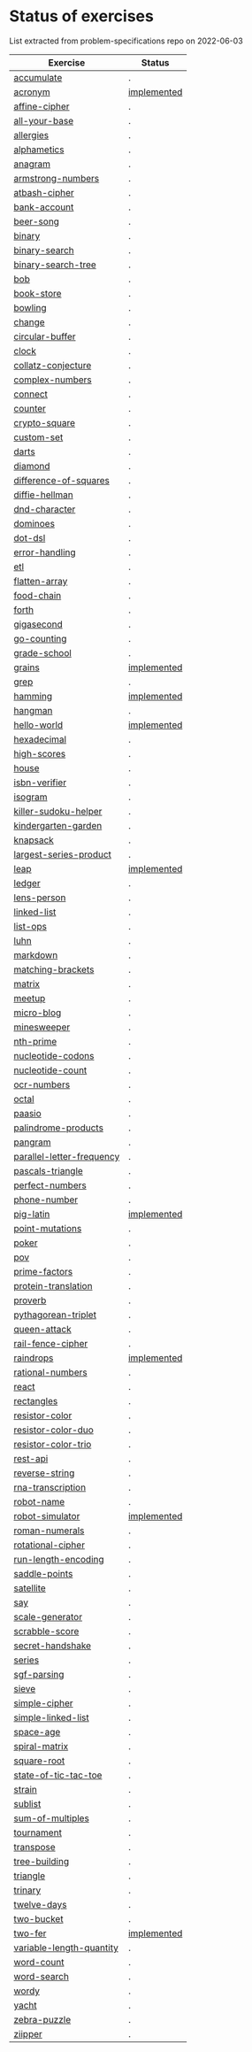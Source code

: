 # Status of exercises

List extracted from problem-specifications repo on 2022-06-03

| Exercise | Status |
| --- | --- |
| [accumulate][accumulate] | . |
| [acronym][acronym] | [implemented](https://github.com/exercism/awk/pull/6) |
| [affine-cipher][affine-cipher] | . |
| [all-your-base][all-your-base] | . |
| [allergies][allergies] | . |
| [alphametics][alphametics] | . |
| [anagram][anagram] | . |
| [armstrong-numbers][armstrong-numbers] | . |
| [atbash-cipher][atbash-cipher] | . |
| [bank-account][bank-account] | . |
| [beer-song][beer-song] | . |
| [binary][binary] | . |
| [binary-search][binary-search] | . |
| [binary-search-tree][binary-search-tree] | . |
| [bob][bob]| . |
| [book-store][book-store] | . |
| [bowling][bowling] | . |
| [change][change] | . |
| [circular-buffer][circular-buffer] | . |
| [clock][clock] | . |
| [collatz-conjecture][collatz-conjecture] | . |
| [complex-numbers][complex-numbers] | . |
| [connect][connect] | . |
| [counter][counter] | . |
| [crypto-square][crypto-square] | . |
| [custom-set][custom-set] | . |
| [darts][darts] | . |
| [diamond][diamond] | . |
| [difference-of-squares][difference-of-squares] | . |
| [diffie-hellman][diffie-hellman] | . |
| [dnd-character][dnd-character] | . |
| [dominoes][dominoes] | . |
| [dot-dsl][dot-dsl] | . |
| [error-handling][error-handling] | . |
| [etl][etl]| . |
| [flatten-array][flatten-array] | . |
| [food-chain][food-chain] | . |
| [forth][forth] | . |
| [gigasecond][gigasecond] | . |
| [go-counting][go-counting] | . |
| [grade-school][grade-school] | . |
| [grains][grains] | [implemented](https://github.com/exercism/awk/pull/16) |
| [grep][grep]| . |
| [hamming][hamming] | [implemented](https://github.com/exercism/awk/pull/5) |
| [hangman][hangman] | . |
| [hello-world][hello-world] | [implemented](https://github.com/exercism/awk/pull/3) |
| [hexadecimal][hexadecimal] | . |
| [high-scores][high-scores] | . |
| [house][house] | . |
| [isbn-verifier][isbn-verifier] | . |
| [isogram][isogram] | . |
| [killer-sudoku-helper][killer-sudoku-helper] | . |
| [kindergarten-garden][kindergarten-garden] | . |
| [knapsack][knapsack] | . |
| [largest-series-product][largest-series-product] | . |
| [leap][leap]| [implemented](https://github.com/exercism/awk/pull/3) |
| [ledger][ledger] | . |
| [lens-person][lens-person] | . |
| [linked-list][linked-list] | . |
| [list-ops][list-ops] | . |
| [luhn][luhn]| . |
| [markdown][markdown] | . |
| [matching-brackets][matching-brackets] | . |
| [matrix][matrix] | . |
| [meetup][meetup] | . |
| [micro-blog][micro-blog] | . |
| [minesweeper][minesweeper] | . |
| [nth-prime][nth-prime] | . |
| [nucleotide-codons][nucleotide-codons] | . |
| [nucleotide-count][nucleotide-count] | . |
| [ocr-numbers][ocr-numbers] | . |
| [octal][octal] | . |
| [paasio][paasio] | . |
| [palindrome-products][palindrome-products] | . |
| [pangram][pangram] | . |
| [parallel-letter-frequency][parallel-letter-frequency] | . |
| [pascals-triangle][pascals-triangle] | . |
| [perfect-numbers][perfect-numbers] | . |
| [phone-number][phone-number] | . |
| [pig-latin][pig-latin] | [implemented](https://github.com/exercism/awk/pull/22) |
| [point-mutations][point-mutations] | . |
| [poker][poker] | . |
| [pov][pov]| . |
| [prime-factors][prime-factors] | . |
| [protein-translation][protein-translation] | . |
| [proverb][proverb] | . |
| [pythagorean-triplet][pythagorean-triplet] | . |
| [queen-attack][queen-attack] | . |
| [rail-fence-cipher][rail-fence-cipher] | . |
| [raindrops][raindrops] | [implemented](https://github.com/exercism/awk/pull/3) |
| [rational-numbers][rational-numbers] | . |
| [react][react] | . |
| [rectangles][rectangles] | . |
| [resistor-color][resistor-color] | . |
| [resistor-color-duo][resistor-color-duo] | . |
| [resistor-color-trio][resistor-color-trio] | . |
| [rest-api][rest-api] | . |
| [reverse-string][reverse-string] | . |
| [rna-transcription][rna-transcription] | . |
| [robot-name][robot-name] | . |
| [robot-simulator][robot-simulator] | [implemented](https://github.com/exercism/awk/pull/18) |
| [roman-numerals][roman-numerals] | . |
| [rotational-cipher][rotational-cipher] | . |
| [run-length-encoding][run-length-encoding] | . |
| [saddle-points][saddle-points] | . |
| [satellite][satellite] | . |
| [say][say]| . |
| [scale-generator][scale-generator] | . |
| [scrabble-score][scrabble-score] | . |
| [secret-handshake][secret-handshake] | . |
| [series][series] | . |
| [sgf-parsing][sgf-parsing] | . |
| [sieve][sieve] | . |
| [simple-cipher][simple-cipher] | . |
| [simple-linked-list][simple-linked-list] | . |
| [space-age][space-age] | . |
| [spiral-matrix][spiral-matrix] | . |
| [square-root][square-root] | . |
| [state-of-tic-tac-toe][state-of-tic-tac-toe] | . |
| [strain][strain] | . |
| [sublist][sublist] | . |
| [sum-of-multiples][sum-of-multiples] | . |
| [tournament][tournament] | . |
| [transpose][transpose] | . |
| [tree-building][tree-building] | . |
| [triangle][triangle] | . |
| [trinary][trinary] | . |
| [twelve-days][twelve-days] | . |
| [two-bucket][two-bucket] | . |
| [two-fer][two-fer] | [implemented](https://github.com/exercism/awk/pull/3) |
| [variable-length-quantity][variable-length-quantity] | . |
| [word-count][word-count] | . |
| [word-search][word-search] | . |
| [wordy][wordy] | . |
| [yacht][yacht] | . |
| [zebra-puzzle][zebra-puzzle] | . |
| [ziipper][ziipper] | . |


[accumulate]: https://github.com/exercism/problem-specifications/tree/main/exercises/accumulate/
[acronym]: https://github.com/exercism/problem-specifications/tree/main/exercises/acronym/
[affine-cipher]: https://github.com/exercism/problem-specifications/tree/main/exercises/affine-cipher/
[all-your-base]: https://github.com/exercism/problem-specifications/tree/main/exercises/all-your-base/
[allergies]: https://github.com/exercism/problem-specifications/tree/main/exercises/allergies/
[alphametics]: https://github.com/exercism/problem-specifications/tree/main/exercises/alphametics/
[anagram]: https://github.com/exercism/problem-specifications/tree/main/exercises/anagram/
[armstrong-numbers]: https://github.com/exercism/problem-specifications/tree/main/exercises/armstrong-numbers/
[atbash-cipher]: https://github.com/exercism/problem-specifications/tree/main/exercises/atbash-cipher/
[bank-account]: https://github.com/exercism/problem-specifications/tree/main/exercises/bank-account/
[beer-song]: https://github.com/exercism/problem-specifications/tree/main/exercises/beer-song/
[binary]: https://github.com/exercism/problem-specifications/tree/main/exercises/binary/
[binary-search]: https://github.com/exercism/problem-specifications/tree/main/exercises/binary-search/
[binary-search-tree]: https://github.com/exercism/problem-specifications/tree/main/exercises/binary-search-tree/
[bob]: https://github.com/exercism/problem-specifications/tree/main/exercises/bob/
[book-store]: https://github.com/exercism/problem-specifications/tree/main/exercises/book-store/
[bowling]: https://github.com/exercism/problem-specifications/tree/main/exercises/bowling/
[change]: https://github.com/exercism/problem-specifications/tree/main/exercises/change/
[circular-buffer]: https://github.com/exercism/problem-specifications/tree/main/exercises/circular-buffer/
[clock]: https://github.com/exercism/problem-specifications/tree/main/exercises/clock/
[collatz-conjecture]: https://github.com/exercism/problem-specifications/tree/main/exercises/collatz-conjecture/
[complex-numbers]: https://github.com/exercism/problem-specifications/tree/main/exercises/complex-numbers/
[connect]: https://github.com/exercism/problem-specifications/tree/main/exercises/connect/
[counter]: https://github.com/exercism/problem-specifications/tree/main/exercises/counter/
[crypto-square]: https://github.com/exercism/problem-specifications/tree/main/exercises/crypto-square/
[custom-set]: https://github.com/exercism/problem-specifications/tree/main/exercises/custom-set/
[darts]: https://github.com/exercism/problem-specifications/tree/main/exercises/darts/
[diamond]: https://github.com/exercism/problem-specifications/tree/main/exercises/diamond/
[difference-of-squares]: https://github.com/exercism/problem-specifications/tree/main/exercises/difference-of-squares/
[diffie-hellman]: https://github.com/exercism/problem-specifications/tree/main/exercises/diffie-hellman/
[dnd-character]: https://github.com/exercism/problem-specifications/tree/main/exercises/dnd-character/
[dominoes]: https://github.com/exercism/problem-specifications/tree/main/exercises/dominoes/
[dot-dsl]: https://github.com/exercism/problem-specifications/tree/main/exercises/dot-dsl/
[error-handling]: https://github.com/exercism/problem-specifications/tree/main/exercises/error-handling/
[etl]: https://github.com/exercism/problem-specifications/tree/main/exercises/etl/
[flatten-array]: https://github.com/exercism/problem-specifications/tree/main/exercises/flatten-array/
[food-chain]: https://github.com/exercism/problem-specifications/tree/main/exercises/food-chain/
[forth]: https://github.com/exercism/problem-specifications/tree/main/exercises/forth/
[gigasecond]: https://github.com/exercism/problem-specifications/tree/main/exercises/gigasecond/
[go-counting]: https://github.com/exercism/problem-specifications/tree/main/exercises/go-counting/
[grade-school]: https://github.com/exercism/problem-specifications/tree/main/exercises/grade-school/
[grains]: https://github.com/exercism/problem-specifications/tree/main/exercises/grains/
[grep]: https://github.com/exercism/problem-specifications/tree/main/exercises/grep/
[hamming]: https://github.com/exercism/problem-specifications/tree/main/exercises/hamming/
[hangman]: https://github.com/exercism/problem-specifications/tree/main/exercises/hangman/
[hello-world]: https://github.com/exercism/problem-specifications/tree/main/exercises/hello-world/
[hexadecimal]: https://github.com/exercism/problem-specifications/tree/main/exercises/hexadecimal/
[high-scores]: https://github.com/exercism/problem-specifications/tree/main/exercises/high-scores/
[house]: https://github.com/exercism/problem-specifications/tree/main/exercises/house/
[isbn-verifier]: https://github.com/exercism/problem-specifications/tree/main/exercises/isbn-verifier/
[isogram]: https://github.com/exercism/problem-specifications/tree/main/exercises/isogram/
[killer-sudoku-helper]: https://github.com/exercism/problem-specifications/tree/main/exercises/killer-sudoku-helper/
[kindergarten-garden]: https://github.com/exercism/problem-specifications/tree/main/exercises/kindergarten-garden/
[knapsack]: https://github.com/exercism/problem-specifications/tree/main/exercises/knapsack/
[largest-series-product]: https://github.com/exercism/problem-specifications/tree/main/exercises/largest-series-product/
[leap]: https://github.com/exercism/problem-specifications/tree/main/exercises/leap/
[ledger]: https://github.com/exercism/problem-specifications/tree/main/exercises/ledger/
[lens-person]: https://github.com/exercism/problem-specifications/tree/main/exercises/lens-person/
[linked-list]: https://github.com/exercism/problem-specifications/tree/main/exercises/linked-list/
[list-ops]: https://github.com/exercism/problem-specifications/tree/main/exercises/list-ops/
[luhn]: https://github.com/exercism/problem-specifications/tree/main/exercises/luhn/
[markdown]: https://github.com/exercism/problem-specifications/tree/main/exercises/markdown/
[matching-brackets]: https://github.com/exercism/problem-specifications/tree/main/exercises/matching-brackets/
[matrix]: https://github.com/exercism/problem-specifications/tree/main/exercises/matrix/
[meetup]: https://github.com/exercism/problem-specifications/tree/main/exercises/meetup/
[micro-blog]: https://github.com/exercism/problem-specifications/tree/main/exercises/micro-blog/
[minesweeper]: https://github.com/exercism/problem-specifications/tree/main/exercises/minesweeper/
[nth-prime]: https://github.com/exercism/problem-specifications/tree/main/exercises/nth-prime/
[nucleotide-codons]: https://github.com/exercism/problem-specifications/tree/main/exercises/nucleotide-codons/
[nucleotide-count]: https://github.com/exercism/problem-specifications/tree/main/exercises/nucleotide-count/
[ocr-numbers]: https://github.com/exercism/problem-specifications/tree/main/exercises/ocr-numbers/
[octal]: https://github.com/exercism/problem-specifications/tree/main/exercises/octal/
[paasio]: https://github.com/exercism/problem-specifications/tree/main/exercises/paasio/
[palindrome-products]: https://github.com/exercism/problem-specifications/tree/main/exercises/palindrome-products/
[pangram]: https://github.com/exercism/problem-specifications/tree/main/exercises/pangram/
[parallel-letter-frequency]: https://github.com/exercism/problem-specifications/tree/main/exercises/parallel-letter-frequency/
[pascals-triangle]: https://github.com/exercism/problem-specifications/tree/main/exercises/pascals-triangle/
[perfect-numbers]: https://github.com/exercism/problem-specifications/tree/main/exercises/perfect-numbers/
[phone-number]: https://github.com/exercism/problem-specifications/tree/main/exercises/phone-number/
[pig-latin]: https://github.com/exercism/problem-specifications/tree/main/exercises/pig-latin/
[point-mutations]: https://github.com/exercism/problem-specifications/tree/main/exercises/point-mutations/
[poker]: https://github.com/exercism/problem-specifications/tree/main/exercises/poker/
[pov]: https://github.com/exercism/problem-specifications/tree/main/exercises/pov/
[prime-factors]: https://github.com/exercism/problem-specifications/tree/main/exercises/prime-factors/
[protein-translation]: https://github.com/exercism/problem-specifications/tree/main/exercises/protein-translation/
[proverb]: https://github.com/exercism/problem-specifications/tree/main/exercises/proverb/
[pythagorean-triplet]: https://github.com/exercism/problem-specifications/tree/main/exercises/pythagorean-triplet/
[queen-attack]: https://github.com/exercism/problem-specifications/tree/main/exercises/queen-attack/
[rail-fence-cipher]: https://github.com/exercism/problem-specifications/tree/main/exercises/rail-fence-cipher/
[raindrops]: https://github.com/exercism/problem-specifications/tree/main/exercises/raindrops/
[rational-numbers]: https://github.com/exercism/problem-specifications/tree/main/exercises/rational-numbers/
[react]: https://github.com/exercism/problem-specifications/tree/main/exercises/react/
[rectangles]: https://github.com/exercism/problem-specifications/tree/main/exercises/rectangles/
[resistor-color]: https://github.com/exercism/problem-specifications/tree/main/exercises/resistor-color/
[resistor-color-duo]: https://github.com/exercism/problem-specifications/tree/main/exercises/resistor-color-duo/
[resistor-color-trio]: https://github.com/exercism/problem-specifications/tree/main/exercises/resistor-color-trio/
[rest-api]: https://github.com/exercism/problem-specifications/tree/main/exercises/rest-api/
[reverse-string]: https://github.com/exercism/problem-specifications/tree/main/exercises/reverse-string/
[rna-transcription]: https://github.com/exercism/problem-specifications/tree/main/exercises/rna-transcription/
[robot-name]: https://github.com/exercism/problem-specifications/tree/main/exercises/robot-name/
[robot-simulator]: https://github.com/exercism/problem-specifications/tree/main/exercises/robot-simulator/
[roman-numerals]: https://github.com/exercism/problem-specifications/tree/main/exercises/roman-numerals/
[rotational-cipher]: https://github.com/exercism/problem-specifications/tree/main/exercises/rotational-cipher/
[run-length-encoding]: https://github.com/exercism/problem-specifications/tree/main/exercises/run-length-encoding/
[saddle-points]: https://github.com/exercism/problem-specifications/tree/main/exercises/saddle-points/
[satellite]: https://github.com/exercism/problem-specifications/tree/main/exercises/satellite/
[say]: https://github.com/exercism/problem-specifications/tree/main/exercises/say/
[scale-generator]: https://github.com/exercism/problem-specifications/tree/main/exercises/scale-generator/
[scrabble-score]: https://github.com/exercism/problem-specifications/tree/main/exercises/scrabble-score/
[secret-handshake]: https://github.com/exercism/problem-specifications/tree/main/exercises/secret-handshake/
[series]: https://github.com/exercism/problem-specifications/tree/main/exercises/series/
[sgf-parsing]: https://github.com/exercism/problem-specifications/tree/main/exercises/sgf-parsing/
[sieve]: https://github.com/exercism/problem-specifications/tree/main/exercises/sieve/
[simple-cipher]: https://github.com/exercism/problem-specifications/tree/main/exercises/simple-cipher/
[simple-linked-list]: https://github.com/exercism/problem-specifications/tree/main/exercises/simple-linked-list/
[space-age]: https://github.com/exercism/problem-specifications/tree/main/exercises/space-age/
[spiral-matrix]: https://github.com/exercism/problem-specifications/tree/main/exercises/spiral-matrix/
[square-root]: https://github.com/exercism/problem-specifications/tree/main/exercises/square-root/
[state-of-tic-tac-toe]: https://github.com/exercism/problem-specifications/tree/main/exercises/state-of-tic-tac-toe/
[strain]: https://github.com/exercism/problem-specifications/tree/main/exercises/strain/
[sublist]: https://github.com/exercism/problem-specifications/tree/main/exercises/sublist/
[sum-of-multiples]: https://github.com/exercism/problem-specifications/tree/main/exercises/sum-of-multiples/
[tournament]: https://github.com/exercism/problem-specifications/tree/main/exercises/tournament/
[transpose]: https://github.com/exercism/problem-specifications/tree/main/exercises/transpose/
[tree-building]: https://github.com/exercism/problem-specifications/tree/main/exercises/tree-building/
[triangle]: https://github.com/exercism/problem-specifications/tree/main/exercises/triangle/
[trinary]: https://github.com/exercism/problem-specifications/tree/main/exercises/trinary/
[twelve-days]: https://github.com/exercism/problem-specifications/tree/main/exercises/twelve-days/
[two-bucket]: https://github.com/exercism/problem-specifications/tree/main/exercises/two-bucket/
[two-fer]: https://github.com/exercism/problem-specifications/tree/main/exercises/two-fer/
[variable-length-quantity]: https://github.com/exercism/problem-specifications/tree/main/exercises/variable-length-quantity/
[word-count]: https://github.com/exercism/problem-specifications/tree/main/exercises/word-count/
[word-search]: https://github.com/exercism/problem-specifications/tree/main/exercises/word-search/
[wordy]: https://github.com/exercism/problem-specifications/tree/main/exercises/wordy/
[yacht]: https://github.com/exercism/problem-specifications/tree/main/exercises/yacht/
[zebra-puzzle]: https://github.com/exercism/problem-specifications/tree/main/exercises/zebra-puzzle/
[ziipper]: https://github.com/exercism/problem-specifications/tree/main/exercises/ziipper/
